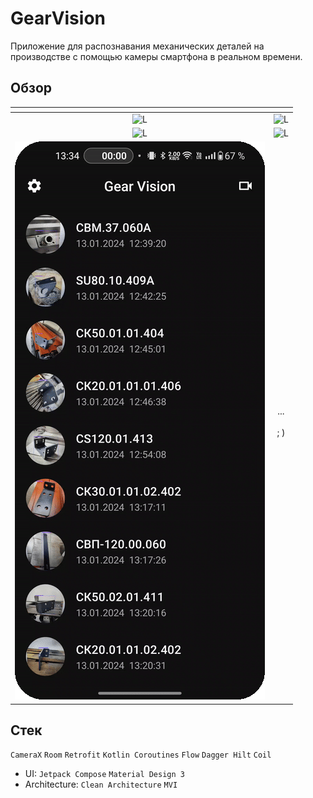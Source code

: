 # GearVision
Приложение для распознавания механических деталей на производстве с помощью камеры смартфона в реальном времени.
## Обзор
| <!-- -->      | <!-- -->        |
|:-------------:|:---------------:|
|![L](https://github.com/Scrollzzzz/GearVision/blob/master/docs/scanner.gif)|![L](https://github.com/Scrollzzzz/GearVision/blob/master/docs/detail.gif)|
|![L](https://github.com/Scrollzzzz/GearVision/blob/master/docs/list.gif)|![L](https://github.com/Scrollzzzz/GearVision/blob/master/docs/report.gif)|
|![L](https://github.com/Scrollzzzz/GearVision/blob/master/docs/settings.gif)|... <br><br> ; )|
## Стек
`CameraX` `Room` `Retrofit` `Kotlin Coroutines` `Flow` `Dagger Hilt` `Coil`
- UI: `Jetpack Compose` `Material Design 3`
- Architecture: `Clean Architecture` `MVI`
